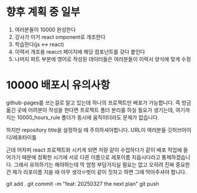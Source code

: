 # 향후 계획 중 일부
1. 여러분들이 10000 완성한다
2. 강사가 이거 react omponent로 개조한다
3. 학습한다(js <-> react)
4. 이력서 개조용 reacct 페이지에 해당 컴포넌트를 갖다 붙인다
5. 나머지 파트 부분에 영어로 작성된 데이터들은 여러분들이 이력서 양식에 맞게 수정

# 10000 배포시 유의사항
github-pages를 쓰는걸로 알고 있는데 하나의 프로젝트만 배포가 가능합니다. 즉 방금 옮긴 곳에 어려분이 작성을 한다면 프로젝트 폴더 분리를 하실 필요가 생기는데,
여기까지는 10000_hours_rule 폴더가 동시에 움직이더라도 문제가 없습니다.

하지만 repository title을 설정하실 때 주의하셔야합니다.
URL이 여러분들 깃허브아이디/레포타이틀

근데 어차피 react 프로젝트화 시키게 되면 저랑 같이 수업하다가 같이 배포 작업에 들어가기 때문에 정확한 시기에 서로 다른 이름으로 레포이름 지읍시다라고 통제하겠습니다. 그래서 유의하기는 해야하는데 막 엄청 부담가지실 필요는 없고
오히려 진짜 중요한건 제가 리포이름 지을 때 아무 생각ㅇ벗이 같이 짓자고 하면 그때 막아주셔야 합니다.

git add .
git commit -m "feat: 20250327 the next plan"
git push